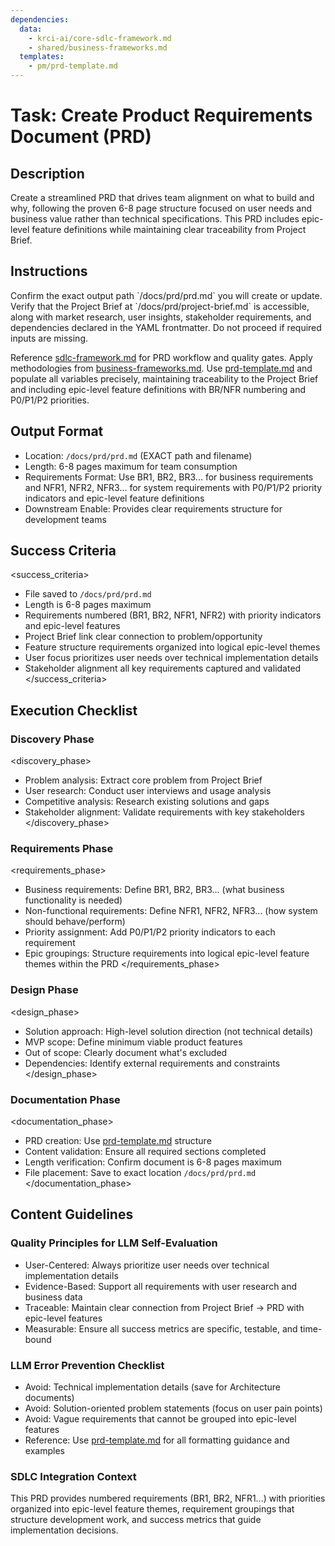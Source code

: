 ```yaml
---
dependencies:
  data:
    - krci-ai/core-sdlc-framework.md
    - shared/business-frameworks.md
  templates:
    - pm/prd-template.md
---
```


# Task: Create Product Requirements Document (PRD)

## Description

Create a streamlined PRD that drives team alignment on what to build and why, following the proven 6-8 page structure focused on user needs and business value rather than technical specifications. This PRD includes epic-level feature definitions while maintaining clear traceability from Project Brief.

## Instructions

<instructions>
Confirm the exact output path `/docs/prd/prd.md` you will create or update. Verify that the Project Brief at `/docs/prd/project-brief.md` is accessible, along with market research, user insights, stakeholder requirements, and dependencies declared in the YAML frontmatter. Do not proceed if required inputs are missing.

Reference [sdlc-framework.md](./.krci-ai/data/krci-ai/core-sdlc-framework.md) for PRD workflow and quality gates. Apply methodologies from [business-frameworks.md](./.krci-ai/data/pm/business-frameworks.md). Use [prd-template.md](./.krci-ai/templates/pm/prd-template.md) and populate all variables precisely, maintaining traceability to the Project Brief and including epic-level feature definitions with BR/NFR numbering and P0/P1/P2 priorities.
</instructions>

## Output Format

- Location: `/docs/prd/prd.md` (EXACT path and filename)
- Length: 6-8 pages maximum for team consumption
- Requirements Format: Use BR1, BR2, BR3... for business requirements and NFR1, NFR2, NFR3... for system requirements with P0/P1/P2 priority indicators and epic-level feature definitions
- Downstream Enable: Provides clear requirements structure for development teams

## Success Criteria

<success_criteria>
- File saved to `/docs/prd/prd.md`
- Length is 6-8 pages maximum
- Requirements numbered (BR1, BR2, NFR1, NFR2) with priority indicators and epic-level features
- Project Brief link clear connection to problem/opportunity
- Feature structure requirements organized into logical epic-level themes
- User focus prioritizes user needs over technical implementation details
- Stakeholder alignment all key requirements captured and validated
</success_criteria>

## Execution Checklist

### Discovery Phase

<discovery_phase>
- Problem analysis: Extract core problem from Project Brief
- User research: Conduct user interviews and usage analysis
- Competitive analysis: Research existing solutions and gaps
- Stakeholder alignment: Validate requirements with key stakeholders
</discovery_phase>

### Requirements Phase

<requirements_phase>
- Business requirements: Define BR1, BR2, BR3... (what business functionality is needed)
- Non-functional requirements: Define NFR1, NFR2, NFR3... (how system should behave/perform)
- Priority assignment: Add P0/P1/P2 priority indicators to each requirement
- Epic groupings: Structure requirements into logical epic-level feature themes within the PRD
</requirements_phase>

### Design Phase

<design_phase>
- Solution approach: High-level solution direction (not technical details)
- MVP scope: Define minimum viable product features
- Out of scope: Clearly document what's excluded
- Dependencies: Identify external requirements and constraints
</design_phase>

### Documentation Phase

<documentation_phase>
- PRD creation: Use [prd-template.md](./.krci-ai/templates/pm/prd-template.md) structure
- Content validation: Ensure all required sections completed
- Length verification: Confirm document is 6-8 pages maximum
- File placement: Save to exact location `/docs/prd/prd.md`
</documentation_phase>

## Content Guidelines

### Quality Principles for LLM Self-Evaluation

- User-Centered: Always prioritize user needs over technical implementation details
- Evidence-Based: Support all requirements with user research and business data
- Traceable: Maintain clear connection from Project Brief → PRD with epic-level features
- Measurable: Ensure all success metrics are specific, testable, and time-bound

### LLM Error Prevention Checklist

- Avoid: Technical implementation details (save for Architecture documents)
- Avoid: Solution-oriented problem statements (focus on user pain points)
- Avoid: Vague requirements that cannot be grouped into epic-level features
- Reference: Use [prd-template.md](./.krci-ai/templates/pm/prd-template.md) for all formatting guidance and examples

### SDLC Integration Context

This PRD provides numbered requirements (BR1, BR2, NFR1...) with priorities organized into epic-level feature themes, requirement groupings that structure development work, and success metrics that guide implementation decisions.
